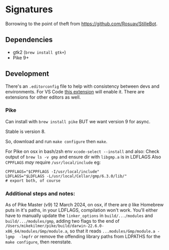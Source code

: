 # Signatures

Borrowing to the point of theft from https://github.com/Rosuav/StilleBot.

## Dependencies
  * gtk2 (`brew install gtk+`)
  * Pike 9+

## Development

There's an `.editorconfig` file to help with consistency between devs and environments.
For VS Code [this extension](https://marketplace.visualstudio.com/items?itemName=EditorConfig.EditorConfig) will enable it.
There are extensions for other editors as well.

### Pike

Can install with `brew install pike` BUT we want version 9 for async.

Stable is version 8.

So, download and run `make configure` then `make`.

For Pike on osx in bash/zsh env `xcode-select --install` and also:
Check output of `brew ls -v gmp` and ensure dir with `libgmp.a` is in LDFLAGS
Also `CPPFLAGS` _may_ require `/usr/local/include`
eg:
```
CPPFLAGS="$CPPFLAGS -I/usr/local/include"
LDFLAGS="$LDFLAGS -L/usr/local/Cellar/gmp/6.3.0/lib/"
# export both, of course
```

### Additional steps and notes:

As of Pike Master (v9) 12 March 2024, on osx, if there are `@` like Homebrew puts in it's paths,
in your LDFLAGS, compilation won't work. You'll either have to manually update the
`linker_options` in `build/.../modules` and `build/.../modules/gmp`, adding two flags
to the end of `/Users/mikekilmer/pike/build/darwin-22.6.0-x86_64/modules/Gmp/module.a`,
so that it reads `...modules/Gmp/module.a -lgmp  -lmpfr` _or_ remove the offending
library paths from LDPATHS for the `make configure`, then reenstate.
